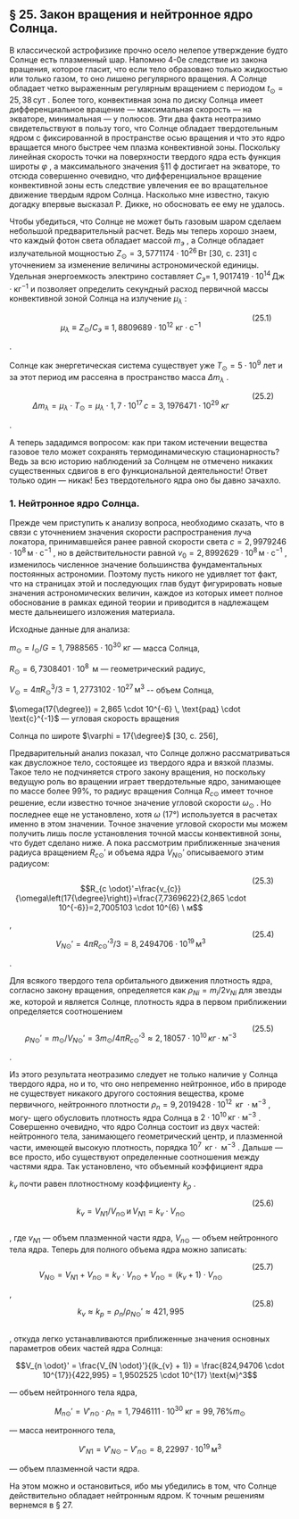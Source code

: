 ## § 25. Закон вращения и нейтронное ядро Солнца.

В классической астрофизике прочно осело нелепое утверждение будто Солнце есть плазменный шар. Напомню 4-0e следствие из закона вращения, которое гласит, что если тело образовано только жидкостью или только газом, то оно лишено регулярного вращения. А Солнце обладает четко выраженным регулярным вращением с периодом <span data-db-key="7177" data-src="images/formula_inline_460_3_43.webp"> $t_{\odot} = 25,38 \, \text{сут}$ </span> . Более того, конвективная зона по диску Солнца имеет дифференциальное вращение — максимальная скорость — на экваторе, минимальная — у полюсов. Эти два факта неотразимо свидетельствуют в пользу того, что Солнце обладает твердотельным ядром с фиксированной в пространстве осью вращения и что это ядро вращается много быстрее чем плазма конвективной зоны. Поскольку линейная скорость точки на поверхности твердого ядра есть функция широты <span data-db-key="7176" data-src="images/formula_inline_460_3_109.webp"> $\varphi$ </span> , а максимального значения §11 ф достигает на экваторе, то отсюда совершенно очевидно, что дифференциальное вращение конвективной зоны есть следствие увлечения ее во вращательное движение твердым ядром Солнца. Насколько мне известно, такую догадку впервые высказал Р. Дикке, но обосновать ее ему не удалось.

Чтобы убедиться, что Солнце не может быть газовым шаром сделаем небольшой предварительный расчет. Ведь мы теперь хорошо знаем, что каждый фотон света обладает массой <span data-db-key="7178" data-src="images/formula_inline_460_4_24.webp"> $m_э$ </span> , а Солнце обладает излучательной мощностью <span data-db-key="7179" data-src="images/formula_inline_460_4_31.webp"> $Z_{\odot} = 3,5771174 \cdot 10^{26} \, \text{Вт}$ </span> [30, с. 231] с уточнением за изменение величины астрономической единицы. Удельная энергоемкость электрино составляет <span data-db-key="7180" data-src="images/formula_inline_460_4_46.webp"> $C_{э} =$ </span> <span data-db-key="7181" data-src="images/formula_inline_460_5_0.webp"> $1,9017419 \cdot 10^{14} \, \text{Дж} \cdot \text{кг}^{-1}$ </span> и позволяет определить секундный расход первичной массы конвективной зоной Солнца на излучение <span data-db-key="7182" data-src="images/formula_inline_460_5_13.webp"> $\mu_{\lambda}$ </span>:

<div style="display: flex; width: 100%;" data-db-key="7174" data-src="images/formula_full_460_6_0.webp">
<div style="width: 100%;">

$$\mu_{\lambda} \equiv Z_{\odot}/C_э \equiv 1,8809689 \cdot 10^{12} \text{ кг} \cdot \text{с}^{-1}$$

</div>
<div style="width: 80px;">
(25.1)
</div>
</div>
.

Солнце как энергетическая система существует уже <span data-db-key="7184" data-src="images/formula_inline_460_6_9.webp"> $T_{\odot} = 5 \cdot 10^{9}$ </span> лет и за этот период им рассеяна в пространство масса <span data-db-key="7183" data-src="images/formula_inline_460_6_20.webp"> $\Delta m_{\lambda}$ </span> .

<div style="display: flex; width: 100%;" data-db-key="7175" data-src="images/formula_full_460_7_0.webp">
<div style="width: 100%;">

$$\Delta m_{\lambda} = \mu_{\lambda} \cdot T_{\odot} = \mu_{\lambda} \cdot 1,7 \cdot 10^{17} \, с = 3,1976471 \cdot 10^{29} \ кг$$

</div>
<div style="width: 80px;">
(25.2)
</div>
</div>
.

А теперь зададимся вопросом: как при таком истечении вещества газовое тело может сохранять термодинамическую стационарность? Ведь за всю историю наблюдений за Солнцем не отмечено никаких существенных сдвигов в его функциональной деятельности! Ответ только один — никак! Без твердотельного ядра оно бы давно зачахло.

### 1. Нейтронное ядро Солнца. 

Прежде чем приступить к анализу вопроса, необходимо сказать, что в связи с уточнением значения скорости распространения луча локатора, принимавшейся ранее равной скорости света <span data-db-key="7189" data-src="images/formula_inline_461_0_9.webp"> $c = 2,9979246 \cdot 10^8 \, \text{м} \cdot \text{с}^{-1}$ </span> , но в действительности равной <span data-db-key="7188" data-src="images/formula_inline_461_0_16.webp"> $v_0 = 2,8992629 \cdot 10^8 \, \text{м} \cdot \text{с}^{-1}$ </span> , изменилось численное значение большинства фундаментальных постоянных астрономии. Поэтому пусть никого не удивляет тот факт, что на страницах этой и последующих глав будут фигурировать новые значения астрономических величин, каждое из которых имеет полное обоснование в рамках единой теории и приводится в надлежащем месте дальнеишего изложения материала.

Исходные данные для анализа:

 <span data-db-key="7192" data-src="images/formula_inline_461_2_0.webp"> $m_{\odot} = I_{\odot}/G = 1,7988565 \cdot 10^{30} \text{ кг}$ </span> — масса Солнца,

 <span data-db-key="7193" data-src="images/formula_inline_461_3_0.webp"> $R_{\odot} = 6{,}7308401 \cdot 10^8 \, \text{ м}$ </span> — геометрический радиус,

 <span data-db-key="7194" data-src="images/formula_inline_461_4_0.webp"> $V_\odot = 4 \pi R_\odot^3 / 3 = 1,2773102 \cdot 10^{27} \, \text{м}^3$ </span> -- объем Солнца,

 <span data-db-key="7195" data-src="images/formula_inline_461_5_0.webp"> $\omega(17{\degree}) = 2,865 \cdot 10^{-6} \, \text{рад} \cdot \text{с}^{-1}$ </span> — угловая скорость вращения

Солнца по широте <span data-db-key="7196" data-src="images/formula_inline_461_6_3.webp"> $\varphi = 17{\degree}$ </span> [30, с. 256],

Предварительный анализ показал, что Солнце должно рассматриваться как двусложное тело, состоящее из твердого ядра и вязкой плазмы. Такое тело не подчиняется строго закону вращения, но поскольку ведущую роль во вращении играет твердотельные ядро, занимающее по массе более 99%, то радиус вращения Солнца <span data-db-key="7197" data-src="images/formula_inline_461_8_0.webp"> $R_{c \odot}$ </span> имеет точное решение, если известно точное значение угловой скорости <span data-db-key="7198" data-src="images/formula_inline_461_8_10.webp"> $\omega_\odot$ </span> . Но последнее еще не установлено, хотя <span data-db-key="7199" data-src="images/formula_inline_461_8_18.webp"> $\omega$ </span> (17°) используется в расчетах именно в этом значении. Точное значение угловой скорости мы можем получить лишь после установления точной массы конвективной зоны, что будет сделано ниже. А пока рассмотрим приближенные значения радиуса вращением <span data-db-key="7200" data-src="images/formula_inline_461_8_53.webp"> $R_{c\odot}'$ </span> и объема ядра <span data-db-key="7201" data-src="images/formula_inline_461_8_57.webp"> $V_{N \odot}'$ </span> описываемого этим радиусом:

<div style="display: flex; width: 100%;" data-db-key="7185" data-src="images/formula_full_461_11.webp">
<div style="width: 100%;">

$$R_{c \odot}'=\frac{v_{c}}{\omega\left(17{\degree}\right)}=\frac{7,7369622}{2,865 \cdot 10^{-6}}=2,7005103 \cdot 10^{6} \ м$$

</div>
<div style="width: 80px;">
(25.3)
</div>
</div>
,

<div style="display: flex; width: 100%;" data-db-key="7186" data-src="images/formula_full_461_13_0.webp">
<div style="width: 100%;">

$$V_{N\odot}' = 4\pi R_{c \odot}'^3 /3 = 8,2494706 \cdot 10^{19} \, \text{м}^3$$

</div>
<div style="width: 80px;">
(25.4)
</div>
</div>
.

Для всякого твердого тела орбитального движения плотность ядра, согласно закону вращения, определяется как <span data-db-key="7190" data-src="images/formula_inline_461_14_13.webp"> $\rho_{Ni} = m_i/2v_{Ni}$ </span> для звезды же, которой и является Солнце, плотность ядра в первом приближении определяется соотношением

<div style="display: flex; width: 100%;" data-db-key="7187" data-src="images/formula_full_461_15_0.webp">
<div style="width: 100%;">

$$\rho_{N\odot}' = m_{\odot} / V_{N\odot}' = 3m_{\odot}/4\pi R_{c\odot}'^3 \approx 2,18057 \cdot 10^{10} \, кг \cdot \text{м}^{-3}$$

</div>
<div style="width: 80px;">
(25.5)
</div>
</div>
.

Из этого результата неотразимо следует не только наличие у Солнца твердого ядра, но и то, что оно непременно нейтронное, ибо в природе не существует никакого другого состояния вещества, кроме первичного, нейтронного плотности <span data-db-key="7191" data-src="images/formula_inline_461_15_35.webp"> $\rho_n = 9,2019428 \cdot 10^{12} \, \text{ кг } \cdot \text{м}^{-3}$ </span> , могу- щего обусловить плотность ядра Солнца в <span data-db-key="7209" data-src="images/formula_inline_462_0_6.webp"> $2 \cdot 10^{10} \, \text{кг} \cdot \text{м}^{-3}$ </span> . Совершенно очевидно, что ядро Солнца состоит из двух частей: нейтронного тела, занимающего геометрический центр, и плазменной части, имеющей высокую плотность, порядка <span data-db-key="7208" data-src="images/formula_inline_462_0_31.webp"> $10^7 \, \text{ кг} \cdot \text{ м}^{-3}$ </span> . Дальше — все просто, ибо существуют определенные соотношения между частями ядра. Так установлено, что объемный коэффициент ядра

 <span data-db-key="7210" data-src="images/formula_inline_462_1_0.webp"> $k_{v}$ </span> почти равен плотностному коэффициенту <span data-db-key="7211" data-src="images/formula_inline_462_1_5.webp"> $k_\rho$ </span> .

<div style="display: flex; width: 100%;" data-db-key="7204" data-src="images/formula_full_462_3_0.webp">
<div style="width: 100%;">

$$k_v = V_{N1} / V_{n\odot} \, \text{и} \, V_{N1} = k_v \cdot V_{n\odot}$$

</div>
<div style="width: 80px;">
(25.6)
</div>
</div>

, где <span data-db-key="7212" data-src="images/formula_inline_462_3_3.webp"> $v_{N1}$ </span> — объем плазменной части ядра, <span data-db-key="7213" data-src="images/formula_inline_462_3_9.webp"> $V_{n\odot}$ </span> — объем нейтронного тела ядра. Теперь для полного объема ядра можно записать:

<div style="display: flex; width: 100%;" data-db-key="7205" data-src="images/formula_full_462_5_0.webp">
<div style="width: 100%;">

$$V_{N\odot} = V_{N1} + V_{n\odot} = k_v \cdot V_{n\odot} + V_{n\odot} = (k_v + 1) \cdot V_{n\odot}$$

</div>
<div style="width: 80px;">
(25.7)
</div>
</div>
,


<div style="display: flex; width: 100%;" data-db-key="7206" data-src="images/formula_full_462_7_0.webp">
<div style="width: 100%;">

$$k_v \approx k_p = \rho_n / \rho_{N\odot}' \approx 421,995$$

</div>
<div style="width: 80px;">
(25.8)
</div>
</div>

, откуда легко устанавливаются приближенные значения основных параметров обеих частей ядра Солнца:

<div data-db-key="7207" data-src="images/formula_full_462_8.webp">

$$V_{n \odot}' = \frac{V_{N \odot}'}{(k_{v} + 1)} = \frac{824,94706 \cdot 10^{17}}{422,995} = 1,9502525 \cdot 10^{17} \text{м}^3$$

</div>

— объем нейтронного тела ядра,

<div data-db-key="7202" data-src="images/formula_full_462_10.webp">

$$M_{n\odot}' = V'_{n\odot} \cdot \rho_n = 1,7946111 \cdot 10^{30} \text{ кг} = 99,76\% m_\odot$$

</div>

— масса неитронного тела,

<div data-db-key="7203" data-src="images/formula_full_462_12.webp">

$$V'_{N1} = V'_{N\odot} - V'_{n\odot} = 8,22997 \cdot 10^{19} \, \text{м}^3$$

</div>

— объем плазменной части ядра.

На этом можно и остановиться, ибо мы убедились в том, что Солнце действительно обладает нейтронным ядром. К точным решениям вернемся в § 27.

